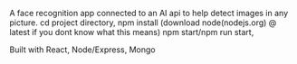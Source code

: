A face recognition app connected to an AI api to help detect images in any picture.
cd project directory,
npm install (download node(nodejs.org) @ latest if you dont know what this means)
npm start/npm run start,

Built with React, Node/Express, Mongo